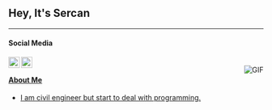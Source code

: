 ## Hey, It's Sercan
----
#### Social Media
<a href="https://https://www.linkedin.com/in/sercankarakuyu/">
  <img align="left" alt="Ajay's Linkdein" width="22px" src="https://cdn.jsdelivr.net/npm/simple-icons@v3/icons/linkedin.svg" />
  </a>
<a href="https://github.com/sercaan1">
  <img align="left" alt="Ajay's Github" width="22px" src="https://cdn.jsdelivr.net/npm/simple-icons@v3/icons/github.svg" />
  <br />
  <img align="right" alt="GIF" src="https://media3.giphy.com/media/hL9q5k9dk9l0wGd4e0/giphy.gif?cid=ecf05e47z55m439hszxqg966cfa7gxsn7qmacca6r4chs5j2&rid=giphy.gif&ct=g" />

#### About Me
- I am civil engineer but start to deal with programming.
